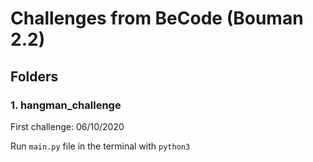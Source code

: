 # Challenges from BeCode (Bouman 2.2)

## Folders

### 1. hangman_challenge

First challenge: 06/10/2020

Run `main.py` file in the terminal with `python3`
